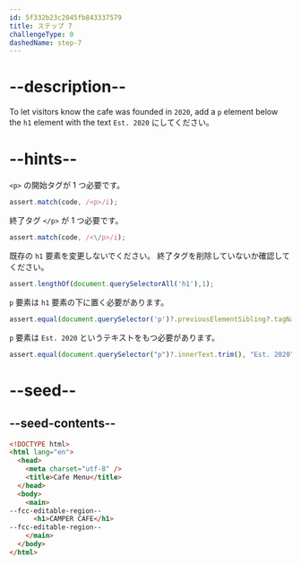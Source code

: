 ```yaml
---
id: 5f332b23c2045fb843337579
title: ステップ 7
challengeType: 0
dashedName: step-7
---
```


# --description--

To let visitors know the cafe was founded in `2020`, add a `p` element below the `h1` element with the text `Est. 2020` にしてください。

# --hints--

`<p>` の開始タグが 1 つ必要です。

```js
assert.match(code, /<p>/i);
```

終了タグ `</p>` が 1 つ必要です。

```js
assert.match(code, /<\/p>/i);
```

既存の `h1` 要素を変更しないでください。 終了タグを削除していないか確認してください。

```js
assert.lengthOf(document.querySelectorAll('h1'),1);
```

`p` 要素は `h1` 要素の下に置く必要があります。

```js
assert.equal(document.querySelector('p')?.previousElementSibling?.tagName, 'H1');
```

`p` 要素は `Est. 2020` というテキストをもつ必要があります。

```js
assert.equal(document.querySelector("p")?.innerText.trim(), "Est. 2020");
```

# --seed--

## --seed-contents--

```html
<!DOCTYPE html>
<html lang="en">
  <head>
    <meta charset="utf-8" />
    <title>Cafe Menu</title>
  </head>
  <body>
    <main>
--fcc-editable-region--
      <h1>CAMPER CAFE</h1>
--fcc-editable-region--
    </main>
  </body>
</html>
```

